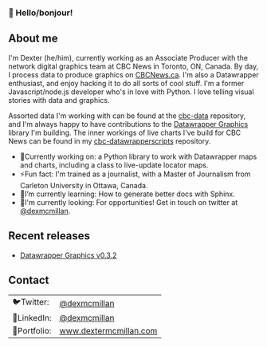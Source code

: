 ### 👋 Hello/bonjour!

## About me
I'm Dexter (he/him), currently working as an Associate Producer with the network digital graphics team at CBC News in Toronto, ON, Canada. By day, I process data to produce graphics on [CBCNews.ca](https://www.cbc.ca/news?). I'm also a Datawrapper enthusiast, and enjoy hacking it to do all sorts of cool stuff. I'm a former Javascript/node.js developer who's in love with Python. I love telling visual stories with data and graphics.

Assorted data I'm working with can be found at the [cbc-data](https://github.com/dexmcmillan/cbc-data) repository, and I'm always happy to have contributions to the [Datawrapper Graphics](https://github.com/dexmcmillan/datawrappergraphics) library I'm building. The inner workings of live charts I've build for CBC News can be found in my [cbc-datawrapperscripts](https://github.com/dexmcmillan/cbc-datawrapperscripts) repository.

- 📝Currently working on: a Python library to work with Datawrapper maps and charts, including a class to live-update locator maps.
- ⚡Fun fact: I'm trained as a journalist, with a Master of Journalism from Carleton University in Ottawa, Canada.
- 🌱I’m currently learning: How to generate better docs with Sphinx.
- 🏢I'm currently looking: For opportunities! Get in touch on twitter at [@dexmcmillan](https://twitter.com/dexmcmillan).

## Recent releases
- [Datawrapper Graphics v0.3.2](https://github.com/dexmcmillan/datawrappergraphics/releases/tag/v0.3.2)

## Contact
<table>
  <tr>
    <td>🐦Twitter:</td>
    <td><a href="https://twitter.com/dexmcmillan" target="_blank">@dexmcmillan</a></td>
  </tr>
  <tr>
    <td>🏢LinkedIn:</td>
    <td><a href="www.linkedin.com/in/dexmcmillan" target="_blank">@dexmcmillan</a></td>
  </tr>
  <tr>
    <td>📃Portfolio:</td>
    <td><a href="http://www.dextermcmillan.com/" target="_blank">www.dextermcmillan.com</a></td>
  </tr>
</table>
